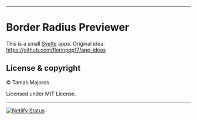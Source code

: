 ---

# Border Radius Previewer

This is a small [Svelte](https://svelte.dev) apps. Original idea: https://github.com/florinpop17/app-ideas

## License & copyright

© Tamas Majoros

Licensed under MIT License.

------

[![Netlify Status](https://api.netlify.com/api/v1/badges/03d94fd5-749a-44a6-9d8b-459e78c55ff0/deploy-status)](https://app.netlify.com/sites/border-radius-preview/deploys)
